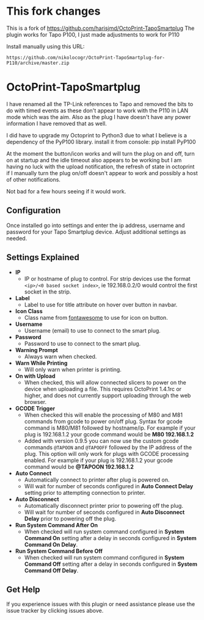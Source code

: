 # This fork changes
This is a fork of https://github.com/harisjmd/OctoPrint-TapoSmartplug
The plugin works for Tapo P100, I just made adjustments to work for P110 

Install manually using this URL:

    https://github.com/nikolocogr/OctoPrint-TapoSmartplug-for-P110/archive/master.zip

# OctoPrint-TapoSmartplug 

I have renamed all the TP-Link references to Tapo and removed the bits to do with timed events as these don't appear to work with the P110 in LAN mode which was the aim. Also as the plug I have doesn't have any power information I have removed that as well.

I did have to upgrade my Octoprint to Python3 due to what I believe is a dependency of the PyP100 library.
install it from console: pip install PyP100

At the moment the button/icon works and will turn the plug on and off, turn on at startup and the idle timeout also appears to be working but I am having no luck with the upload notification, the refresh of state in octoprint if I manually turn the plug on/off doesn't appear to work and possibly a host of other notifications.

Not bad for a few hours seeing if it would work.


## Configuration

Once installed go into settings and enter the ip address, username and password for your Tapo Smartplug device. Adjust additional settings as needed.

## Settings Explained
- **IP**
  - IP or hostname of plug to control. For strip devices use the format `<ip>/<0 based socket index>`, ie 192.168.0.2/0 would control the first socket in the strip.
- **Label**
  - Label to use for title attribute on hover over button in navbar.
- **Icon Class**
  - Class name from [fontawesome](https://fontawesome.com/v3.2.1/icons/) to use for icon on button.
- **Username**
  - Username (email) to use to connect to the smart plug.
- **Password**
  - Password to use to connect to the smart plug.
- **Warning Prompt**
  - Always warn when checked.
- **Warn While Printing**
  - Will only warn when printer is printing.
- **On with Upload**
  - When checked, this will allow connected slicers to power on the device when uploading a file.  This requires OctoPrint 1.4.1rc or higher, and does not currently support uploading through the web browser.
- **GCODE Trigger**
  - When checked this will enable the processing of M80 and M81 commands from gcode to power on/off plug.  Syntax for gcode command is M80/M81 followed by hostname/ip.  For example if your plug is 192.168.1.2 your gcode command would be **M80 192.168.1.2**
  - Added with version 0.9.5 you can now use the custom gcode commands `@TAPOON` and `@TAPOOFF` followed by the IP address of the plug.  This option will only work for plugs with GCODE processing enabled.  For example if your plug is 192.168.1.2 your gcode command would be **@TAPOON 192.168.1.2**
- **Auto Connect**
  - Automatically connect to printer after plug is powered on.
  - Will wait for number of seconds configured in **Auto Connect Delay** setting prior to attempting connection to printer.
- **Auto Disconnect**
  - Automatically disconnect printer prior to powering off the plug.
  - Will wait for number of seconds configured in **Auto Disconnect Delay** prior to powering off the plug.
- **Run System Command After On**
  - When checked will run system command configured in **System Command On** setting after a delay in seconds configured in **System Command On Delay**.
- **Run System Command Before Off**
  - When checked will run system command configured in **System Command Off** setting after a delay in seconds configured in **System Command Off Delay**.
  
## Get Help

If you experience issues with this plugin or need assistance please use the issue tracker by clicking issues above.
